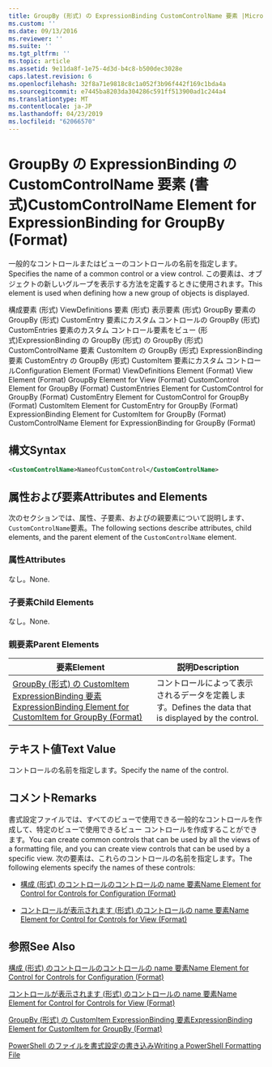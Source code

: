 ```yaml
---
title: GroupBy (形式) の ExpressionBinding CustomControlName 要素 |Microsoft Docs
ms.custom: ''
ms.date: 09/13/2016
ms.reviewer: ''
ms.suite: ''
ms.tgt_pltfrm: ''
ms.topic: article
ms.assetid: 9e11da8f-1e75-4d3d-b4c8-b500dec3028e
caps.latest.revision: 6
ms.openlocfilehash: 32f8a71e9818c8c1a052f3b96f442f169c1bda4a
ms.sourcegitcommit: e7445ba8203da304286c591ff513900ad1c244a4
ms.translationtype: MT
ms.contentlocale: ja-JP
ms.lasthandoff: 04/23/2019
ms.locfileid: "62066570"
---
```

# <a name="customcontrolname-element-for-expressionbinding-for-groupby-format"></a><span data-ttu-id="d840a-102">GroupBy の ExpressionBinding の CustomControlName 要素 (書式)</span><span class="sxs-lookup"><span data-stu-id="d840a-102">CustomControlName Element for ExpressionBinding for GroupBy (Format)</span></span>

<span data-ttu-id="d840a-103">一般的なコントロールまたはビューのコントロールの名前を指定します。</span><span class="sxs-lookup"><span data-stu-id="d840a-103">Specifies the name of a common control or a view control.</span></span> <span data-ttu-id="d840a-104">この要素は、オブジェクトの新しいグループを表示する方法を定義するときに使用されます。</span><span class="sxs-lookup"><span data-stu-id="d840a-104">This element is used when defining how a new group of objects is displayed.</span></span>

<span data-ttu-id="d840a-105">構成要素 (形式) ViewDefinitions 要素 (形式) 表示要素 (形式) GroupBy 要素の GroupBy (形式) CustomEntry 要素にカスタム コントロールの GroupBy (形式) CustomEntries 要素のカスタム コントロール要素をビュー (形式)ExpressionBinding の GroupBy (形式) の GroupBy (形式) CustomControlName 要素 CustomItem の GroupBy (形式) ExpressionBinding 要素 CustomEntry の GroupBy (形式) CustomItem 要素にカスタム コントロール</span><span class="sxs-lookup"><span data-stu-id="d840a-105">Configuration Element (Format) ViewDefinitions Element (Format) View Element (Format) GroupBy Element for View (Format) CustomControl Element for GroupBy (Format) CustomEntries Element for CustomControl for GroupBy (Format) CustomEntry Element for CustomControl for GroupBy (Format) CustomItem Element for CustomEntry for GroupBy (Format) ExpressionBinding Element for CustomItem for GroupBy (Format) CustomControlName Element for ExpressionBinding for GroupBy (Format)</span></span>

## <a name="syntax"></a><span data-ttu-id="d840a-106">構文</span><span class="sxs-lookup"><span data-stu-id="d840a-106">Syntax</span></span>

```xml
<CustomControlName>NameofCustomControl</CustomControlName>
```

## <a name="attributes-and-elements"></a><span data-ttu-id="d840a-107">属性および要素</span><span class="sxs-lookup"><span data-stu-id="d840a-107">Attributes and Elements</span></span>

<span data-ttu-id="d840a-108">次のセクションでは、属性、子要素、およびの親要素について説明します、`CustomControlName`要素。</span><span class="sxs-lookup"><span data-stu-id="d840a-108">The following sections describe attributes, child elements, and the parent element of the `CustomControlName` element.</span></span>

### <a name="attributes"></a><span data-ttu-id="d840a-109">属性</span><span class="sxs-lookup"><span data-stu-id="d840a-109">Attributes</span></span>

<span data-ttu-id="d840a-110">なし。</span><span class="sxs-lookup"><span data-stu-id="d840a-110">None.</span></span>

### <a name="child-elements"></a><span data-ttu-id="d840a-111">子要素</span><span class="sxs-lookup"><span data-stu-id="d840a-111">Child Elements</span></span>

<span data-ttu-id="d840a-112">なし。</span><span class="sxs-lookup"><span data-stu-id="d840a-112">None.</span></span>

### <a name="parent-elements"></a><span data-ttu-id="d840a-113">親要素</span><span class="sxs-lookup"><span data-stu-id="d840a-113">Parent Elements</span></span>

|<span data-ttu-id="d840a-114">要素</span><span class="sxs-lookup"><span data-stu-id="d840a-114">Element</span></span>|<span data-ttu-id="d840a-115">説明</span><span class="sxs-lookup"><span data-stu-id="d840a-115">Description</span></span>|
|-------------|-----------------|
|[<span data-ttu-id="d840a-116">GroupBy (形式) の CustomItem ExpressionBinding 要素</span><span class="sxs-lookup"><span data-stu-id="d840a-116">ExpressionBinding Element for CustomItem for GroupBy (Format)</span></span>](./expressionbinding-element-for-customitem-for-groupby-format.md)|<span data-ttu-id="d840a-117">コントロールによって表示されるデータを定義します。</span><span class="sxs-lookup"><span data-stu-id="d840a-117">Defines the data that is displayed by the control.</span></span>|

## <a name="text-value"></a><span data-ttu-id="d840a-118">テキスト値</span><span class="sxs-lookup"><span data-stu-id="d840a-118">Text Value</span></span>

<span data-ttu-id="d840a-119">コントロールの名前を指定します。</span><span class="sxs-lookup"><span data-stu-id="d840a-119">Specify the name of the control.</span></span>

## <a name="remarks"></a><span data-ttu-id="d840a-120">コメント</span><span class="sxs-lookup"><span data-stu-id="d840a-120">Remarks</span></span>

<span data-ttu-id="d840a-121">書式設定ファイルでは、すべてのビューで使用できる一般的なコントロールを作成して、特定のビューで使用できるビュー コントロールを作成することができます。</span><span class="sxs-lookup"><span data-stu-id="d840a-121">You can create common controls that can be used by all the views of a formatting file, and you can create view controls that can be used by a specific view.</span></span> <span data-ttu-id="d840a-122">次の要素は、これらのコントロールの名前を指定します。</span><span class="sxs-lookup"><span data-stu-id="d840a-122">The following elements specify the names of these controls:</span></span>

- [<span data-ttu-id="d840a-123">構成 (形式) のコントロールのコントロールの name 要素</span><span class="sxs-lookup"><span data-stu-id="d840a-123">Name Element for Control for Controls for Configuration (Format)</span></span>](./name-element-for-control-for-controls-for-configuration-format.md)

- [<span data-ttu-id="d840a-124">コントロールが表示されます (形式) のコントロールの name 要素</span><span class="sxs-lookup"><span data-stu-id="d840a-124">Name Element for Control for Controls for View (Format)</span></span>](./name-element-for-control-for-controls-for-view-format.md)

## <a name="see-also"></a><span data-ttu-id="d840a-125">参照</span><span class="sxs-lookup"><span data-stu-id="d840a-125">See Also</span></span>

[<span data-ttu-id="d840a-126">構成 (形式) のコントロールのコントロールの name 要素</span><span class="sxs-lookup"><span data-stu-id="d840a-126">Name Element for Control for Controls for Configuration (Format)</span></span>](./name-element-for-control-for-controls-for-configuration-format.md)

[<span data-ttu-id="d840a-127">コントロールが表示されます (形式) のコントロールの name 要素</span><span class="sxs-lookup"><span data-stu-id="d840a-127">Name Element for Control for Controls for View (Format)</span></span>](./name-element-for-control-for-controls-for-view-format.md)

[<span data-ttu-id="d840a-128">GroupBy (形式) の CustomItem ExpressionBinding 要素</span><span class="sxs-lookup"><span data-stu-id="d840a-128">ExpressionBinding Element for CustomItem for GroupBy (Format)</span></span>](./expressionbinding-element-for-customitem-for-groupby-format.md)

[<span data-ttu-id="d840a-129">PowerShell のファイルを書式設定の書き込み</span><span class="sxs-lookup"><span data-stu-id="d840a-129">Writing a PowerShell Formatting File</span></span>](./writing-a-powershell-formatting-file.md)
